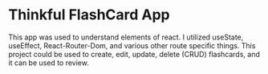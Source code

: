 # Thinkful FlashCard App

This app was used to understand elements of react. I utilized useState, useEffect, React-Router-Dom, and various other route specific things.
This project could be used to create, edit, update, delete (CRUD) flashcards, and it can be used to review.

